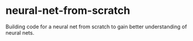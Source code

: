 # neural-net-from-scratch
Building code for a neural net from scratch to gain better understanding of neural nets. 
